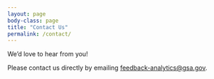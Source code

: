 ```yaml
---
layout: page
body-class: page
title: "Contact Us"
permalink: /contact/
---
```


We’d love to hear from you!

Please contact us directly by emailing [feedback-analytics@gsa.gov](mailto:feedback-analytics@gsa.gov).

<!-- Touchpoints Contact Form -->
